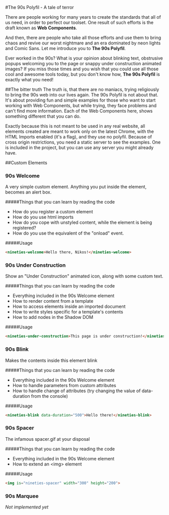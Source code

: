 #The 90s Polyfil - A tale of terror

There are people working for many years to create the standards that all of us need, in order to perfect our toolset. One result of such efforts is the draft known as <b>Web Components</b>.

And then, there are people who take all those efforts and use them to bring chaos and revive our worst nightmare and an era dominated by neon lights and Comic Sans. Let me introduce you to <b>The 90s Polyfil</b>.

Ever worked in the 90s? What is your opinion about blinking text, obstrusive popups welcoming you to the page or snappy under construction animated images? If you miss those times and you wish that you could use all those cool and awesome tools today, but you don't know how, <b>The 90s Polyfil</b> is exactly what you need!

##The bitter truth
The truth is, that there are no maniacs, trying religiously to bring the 90s web into our lives again. The 90s Polyfil is not about that. It's about providing fun and simple examples for those who want to start working with Web Components, but while trying, they face problems and can't find more information. Each of the Web Components here, shows something different that you can do.

Exactly because this is not meant to be used in any real website, all elements created are meant to work only on the latest Chrome, with the HTML Imports enabled (it's a flag), and they use no polyfil. Because of cross origin restrictions, you need a static server to see the examples. One is included in the project, but you can use any server you might already have.

##Custom Elements
### 90s Welcome
A very simple custom element. Anything you put inside the element, becomes an alert box.

#####Things that you can learn by reading the code
- How do you register a custom element
- How do you use html imports
- How do you cope with unstyled content, while the element is being registered?
- How do you use the equivalent of the "onload" event.

#####Usage
```html
<nineties-welcome>Hello there, Nikos!</nineties-welcome>
```

### 90s Under Construction
Show an "Under Construction" animated icon, along with some custom text.

#####Things that you can learn by reading the code
- Everything included in the 90s Welcome element
- How to render content from a template
- How to access elements inside an imported document
- How to write styles specific for a template's contents
- How to add nodes in the Shadow DOM

#####Usage
```html
<nineties-under-construction>This page is under construction!</nineties-under-construction>
```

### 90s Blink
Makes the contents inside this element blink

#####Things that you can learn by reading the code
- Everything included in the 90s Welcome element
- How to handle parameters from custom attributes
- How to handle change of attributes (try changing the value of data-duration from the console)

#####Usage
```html
<nineties-blink data-duration="500">Hello there!</nineties-blink>
```
### 90s Spacer
The infamous spacer.gif at your disposal

#####Things that you can learn by reading the code
- Everything included in the 90s Welcome element
- How to extend an &lt;img&gt; element

#####Usage
```html
<img is="nineties-spacer" width="300" height="200">
```

### 90s Marquee
_Not implemented yet_

